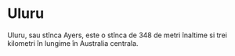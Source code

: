 # Uluru

Uluru, sau stînca Ayers, este o stînca de 348 de metri înaltime si trei
kilometri în lungime în Australia centrala.
